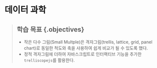 # 데이터 과학

> ## 학습 목표 {.objectives}
>
> * 작은 다수 그림(Small Multple)은 격자그림(trellis, lattice, grid, panel chart)로 동일한 척도와 축을 사용하여 쉽게 비교가 될 수 있도록 했다.
> * 정적 격자그림에 더하여 자바스크립트로 인터랙티브 기능을 추가한 `trelliscopejs`를 활용한다.






